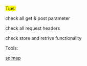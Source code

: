 <mark>Tips:</mark>

check all get & post parameter

check all request headers

check store and retrive functionality



Tools:

[sqlmap](sqlmap.md)